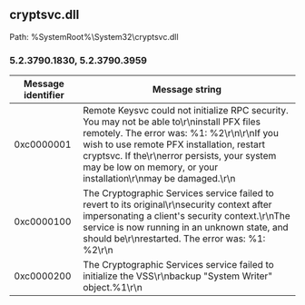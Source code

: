 ## cryptsvc.dll

Path: %SystemRoot%\System32\cryptsvc.dll

### 5.2.3790.1830, 5.2.3790.3959

Message identifier | Message string
--- | ---
0xc0000001 | Remote Keysvc could not initialize RPC security.  You may not be able to\r\ninstall PFX files remotely.  The error was: %1: %2\r\n\r\nIf you wish to use remote PFX installation, restart cryptsvc.  If the\r\nerror persists, your system may be low on memory, or your installation\r\nmay be damaged.\r\n
0xc0000100 | The Cryptographic Services service failed to revert to its original\r\nsecurity context after impersonating a client's security context.\r\nThe service is now running in an unknown state, and should be\r\nrestarted.  The error was: %1: %2\r\n
0xc0000200 | The Cryptographic Services service failed to initialize the VSS\r\nbackup "System Writer" object.%1\r\n
